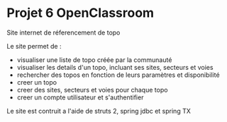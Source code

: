 # Projet 6 OpenClassroom 

Site internet de réferencement de topo

Le site permet de : 
- visualiser une liste de topo créée par la communauté
- visualiser les details d'un topo, incluant ses sites, secteurs et voies
- rechercher des topos en fonction de leurs paramètres et disponibilité
- creer un topo 
- creer des sites, secteurs et voies pour chaque topo
- creer un compte utilisateur et s'authentifier 

Le site est contruit a l'aide de struts 2, spring jdbc et spring TX


